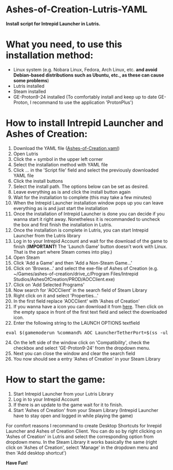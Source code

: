 # Ashes-of-Creation-Lutris-YAML
<b>Install script for Intrepid Launcher in Lutris.</b>


What you need, to use this installation method:
==============================================
- Linux system (e.g. Nobara Linux, Fedora, Arch Linux, etc. <b>and avoid Debian-based distributions such as Ubuntu, etc., as these can cause some problems</b>)
- Lutris installed
- Steam installed
- GE-Proton9-24 installed (To comfortably install and keep up to date GE-Proton, I recommand to use the application 'ProtonPlus')

How to install Intrepid Launcher and Ashes of Creation:
=======================================================
1. Download the YAML file (<a href="https://github.com/F0rce1991/Ashes-of-Creation-Lutris-YAML/raw/refs/heads/main/Ashes-of-Creation.yaml">Ashes-of-Creation.yaml</a>)
2. Open Lutris
3. Click the + symbol in the upper left corner
4. Select the installation method with YAML file
5. Click ... in the 'Script file' field and select the previously downloaded YAML file
6. Click the install buttons
7. Select the install path. The options below can be set as desired.
8. Leave everything as is and click the install button again
9. Wait for the installation to complete (this may take a few minutes)
10. When the Intrepid Launcher installation window pops up you can leave everything as is and just start the installation
11. Once the installation of Intrepid Launcher is done you can decide if you wanna start it right away. Nonetheless it is recommanded to uncheck the box and first finish the installation in Lutris.
12. Once the installation is complete in Lutris, you can start Intrepid Launcher from the Lutris library
13. Log in to your Intrepid Account and wait for the download of the game to finish (<b>IMPORTANT!</b> The 'Launch Game' button doesn't work with Linux. That is the part where Steam comes into play.)
14. Open Steam
15. Click 'Add a Game' and then 'Add a Non-Steam Game...'
16. Click on 'Browse...' and select the exe-file of Ashes of Creation (e.g. ~/Games/ashes-of-creation/drive_c/Program Files/Intrepid Studios/AshesOfCreation/PROD/AOCClient.exe)
17. Click on 'Add Selected Programs'
18. Now search for 'AOCClient' in the search field of Steam Library
19. Right click on it and select 'Properties...'
20. In the first field replace 'AOCClient' with 'Ashes of Creation'
21. If you wanna have a icon you can download it from <a href="https://cdn2.steamgriddb.com/icon/87bcf871c6bd574be8397ba850907214.png">here</a>. Then click on the empty space in front of the first text field and select the downloaded icon.
22. Enter the following string to the LAUNCH OPTIONS textfield
<pre>eval $(gamemoderun %command% AOC LauncherTetherPort=$(ss -ulpn | grep wineserv | awk '{split($4, a , ":"); print a[2]}' ) -USEEOS=0)</pre>
24. On the left side of the window click on 'Compatibility', check the checkbox and select 'GE-Proton9-24' from the dropdown menu.
25. Next you can close the window and clear the search field
26. You now should see a entry 'Ashes of Creation' in your Steam Library

How to start the game:
======================
1. Start Intrepid Launcher from your Lutris Library
2. Log in to your Intrepid Account
3. If there is an update to the game wait for it to finish.
4. Start 'Ashes of Creation' from your Steam Library (Intrepid Launcher have to stay open and logged in while playing the game)

For comfort reasons I recommand to create Desktop Shortcuts for Inrepid Launcher and Ashes of Creation Client. You can do so by right clicking on 'Ashes of Creation' in Lutris and select the corresponding option from dropdown menu. In the Steam Library it works basically the same (right click on 'Ashes of Creation', select 'Manage' in the dropdown menu and then 'Add desktop shortcut')

<b>Have Fun!</b>
